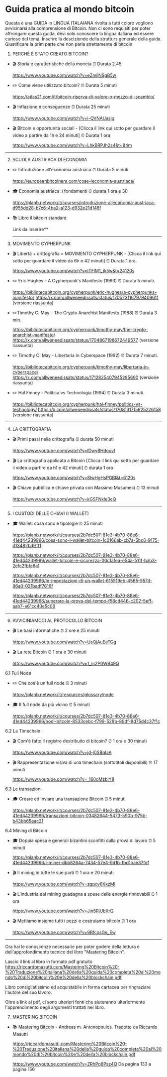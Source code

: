 
# Guida pratica al mondo bitcoin

Questa è una GUIDA in LINGUA ITALAIANA rivolta a tutti coloro vogliono avvicinarsi alla comprensione di Bitcoin. Non ci sono requisiti per poter affrongare questa guida, devi solo conoscere la lingua italiana ed essere curioso del tema. Inserire la descizionde della strutturs generale della guida. Giustificare la prim parte che non parla strettamente di bitcoin.

1. PERCHÈ È STATO CREATO BITCOIN?
  
- 🎬 Storia e caratteristiche della moneta  ⏰ Durata 2.45
  
     https://www.youtube.com/watch?v=eZmjlNSgB5w


- ✏️ Come viene utilizzato bitcoin?  ⏰ Durata 5 minuti
  
     https://atlas21.com/it/bitcoin-riserva-di-valore-o-mezzo-di-scambio/

      
- 🎬 Inflazione e conseguenze ⏰ Durata 25 minuti
    
     https://www.youtube.com/watch?v=i-QVNAUasjg


- 🎬 Bitcoin e opportunità sociali - [Clicca il link qui sotto per guardare il video a partire da 1h e 24 minuti] ⏰ Durata 1 ora
    
     https://www.youtube.com/watch?v=LhkBRPJh2s4&t=84m
    

---

2. SCUOLA AUSTRIACA DI ECONOMIA

- ✏️ Introduzione all'economia austriaca ⏰ Durata 5 minuti.
  
     https://europeanbitcoiners.com/cose-leconomia-austriaca/
  
- 🎓 Economia austriaca: i fondamenti  ⏰ durata 1 ora e 30
  
     https://planb.network/it/courses/introduzione-alleconomia-austriaca-d955dd28-b7c6-4ba2-a123-d932e21d148f
  
- 📚 Libro il bitcoin standard

    Link da inserire**

  ---

  
3. MOVIMENTO CYPHERPUNK
   
  
- 🎬 Libertà + crittografia = MOVIMENTO CYPHERPUNK - [Clicca il link qui sotto per guardare il video da 6h e 42 minuti] ⏰ Durata 1 ora.
  
     https://www.youtube.com/watch?v=tTFlM1_jk5w&t=24120s

- ✏️ Eric Hughes – A Cypherpunk's Manifesto (1993) ⏰ Durata 5 minuti.
  
     https://bibliotecabitcoin.org/cypherpunk/eric-hughes/a-cypherpunks-manifesto/
     https://x.com/allweneedissats/status/1705231167979409611 (versione riassunta)


 - ✏️Timothy C. May – The Crypto Anarchist Manifesto (1988) ⏰ Durata 3 min.
  
     https://bibliotecabitcoin.org/cypherpunk/timothy-may/the-crypto-anarchist-manifesto/ 
     https://x.com/allweneedissats/status/1704867198672449577 (versione riassunta)
  
- ✏️ Timothy C. May - Libertaria in Cyberspace (1992) ⏰ Durata 7 minuti.
  
     https://bibliotecabitcoin.org/cypherpunk/timothy-may/libertaria-in-cyberspace/
     https://x.com/allweneedissats/status/1712825407945285690 (versione riassunta)
  

- ✏️ Hal Finney - Politica vs Technologia (1994) ⏰ Durata 3 minuti.
  
     https://bibliotecabitcoin.org/cypherpunk/hal-finney/politics-vs-technology/
     https://x.com/allweneedissats/status/1708131715825226158 (versione riassunta)


---

4. LA CRITTOGRAFIA 


- 🎬 Primi passi nella crittografia ⏰ durata 50 minuti
  
     https://www.youtube.com/watch?v=lDwyBHdouvI

- 🎬 La crittografia applicata a Bitcoin [Clicca il link qui sotto per guardare il video a partire da h1 e 42 minuti] ⏰ durata 1 ora
  
     https://www.youtube.com/watch?v=8IwHgHsPGBI&t=6120s 

- 🎬 Chiave pubblica e chiave privata con Massimo Musumeci ⏰ 13 minuti
  
     https://www.youtube.com/watch?v=kGSFNxle3eQ

  ---

5. I CUSTODI DELLE CHIAVI (I WALLET)

- 🎓 Wallet: cosa sono e tipologie ⏰ 25 minuti

    https://planb.network/it/courses/2b7dc507-81e3-4b70-88e6-41ed44239966/cosa-sono-i-wallet-bitcoin-1c0166ab-cb7a-5bc6-9175-d13482bd91f1
  
    https://planb.network/it/courses/2b7dc507-81e3-4b70-88e6-41ed44239966/wallet-bitcoin-e-sicurezza-00c1afea-e54a-511f-bab3-2efc2fbfa6a1
  
    https://planb.network/it/courses/2b7dc507-81e3-4b70-88e6-41ed44239966/le-impostazioni-di-un-wallet-615519eb-4565-557d-86a0-021badf7616f
  
    https://planb.network/it/courses/2b7dc507-81e3-4b70-88e6-41ed44239966/superare-la-prova-del-tempo-f58cd446-c202-5eff-aab7-e61cc40e5c06

---


  6. AVVICINIAMOCI AL PROTOCOLLO BITCOIN
 
- 🎬 Le basi informatiche ⏰ 2 ore e 25 minuti
    
    https://www.youtube.com/watch?v=UsQjAuEeTGg
   
- 🎬 La rete Bitcoin ⏰ 1 ora e 30 minuti

    https://www.youtube.com/watch?v=1_m2P0WB49Q

6.1 Full Node

- ✏️ Che cos'è un full node ⏰ 3 minuti

     https://planb.network/it/resources/glossary/node

- 🎓 Il full node da più vicino ⏰ 5 minuti

     https://planb.network/it/courses/2b7dc507-81e3-4b70-88e6-41ed44239966/nodi-bitcoin-8533cebc-f799-528b-89df-8d75d4c37f1c

6.2 La Timechain

- 🎬 Com'è fatto il registro destribuito di bitcoin? ⏰ 1 ora e 30 minuti

     https://www.youtube.com/watch?v=jd-j0SBqIaA

- 🎬 Rappresentazione visiva di una timechain (sottotitoli disponibili) ⏰ 17 minuti

     https://www.youtube.com/watch?v=_160oMzblY8

6.3 Le transazioni

- 🎓 Creare ed inviare una transazione Bitcoin ⏰ 5 minuti

     https://planb.network/it/courses/2b7dc507-81e3-4b70-88e6-41ed44239966/transazioni-bitcoin-03482644-5473-590b-975b-b43bb65eac21

6.4 Mining di Bitcoin

- 🎓 Doppia spesa e generali bizantini sconfitti dalla prova di lavoro ⏰ 5 minuti

     https://planb.network/it/courses/2b7dc507-81e3-4b70-88e6-41ed44239966/i-miner-dbb8264a-7434-57e4-9d1b-fbd1bae37fdf

- 🎬 Il mining in tutte le sue parti ⏰ 1 ora e 20 minuti

     https://www.youtube.com/watch?v=zqpov8XkzMI

- 🎬 L'industria del mining guadagna a spese delle energie rinnovabili ⏰ 1 ora

     https://www.youtube.com/watch?v=Jin5RjUbXrQ

- 🎬 Mettiamo insieme tutti i pezzi e costruiamo bitcoin ⏰ 1 ora

     https://www.youtube.com/watch?v=9BfcosGe_Ew


---

Ora hai le conoscenze necessarie per poter godere della lettura e dell'approfondimento tecnico del libro "Mastering Bitcoin".

Lascio il link al libro in formato pdf gratuito
https://riccardomasutti.com/Mastering%20Bitcoin%20-%20Traduzione%20italiana%20della%20guida%20completa%20al%20mondo%20di%20bitcoin%20e%20della%20blockchain.pdf

Libro consigliatissimo ed acquistabile in forma cartacea per ringraziare l'autore del suo lavoro.

Oltre a link al pdf, ci sono ulteriori fonti che aiuteranno ulteriormente l'apprendimento degli argomenti trattati nel libro.

7. MASTERING BITCOIN

- 📚 Mastering Bitcoin - Andreas m. Antonopoulos. Tradotto da Riccardo Masutti

     https://riccardomasutti.com/Mastering%20Bitcoin%20-%20Traduzione%20italiana%20della%20guida%20completa%20al%20mondo%20di%20bitcoin%20e%20della%20blockchain.pdf

     https://www.youtube.com/watch?v=ZRhPq8Psz4Q Da pagina 133 a pagina 156


